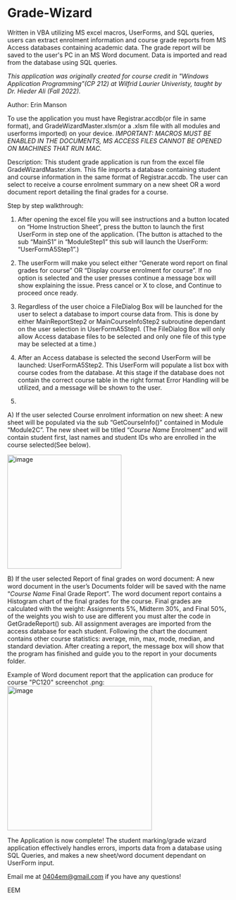# Grade-Wizard
Written in VBA utilizing MS excel macros, UserForms, and SQL queries, users can extract enrolment information and course grade reports from MS Access databases containing academic data. The grade report will be saved to the user's PC in an MS Word document. Data is imported and read from the database using SQL queries.

*This application was originally created for course credit in "Windows Application Programming"(CP 212) at Wilfrid Laurier Univeristy, taught by Dr. Hieder Ali (Fall 2022).*

Author: Erin Manson

To use the application you must have Registrar.accdb(or file in same format), and GradeWizardMaster.xlsm(or a .xlsm file with all modules and userforms imported) on your device. 
*IMPORTANT: MACROS MUST BE ENABLED IN THE DOCUMENTS, MS ACCESS FILES CANNOT BE OPENED ON MACHINES THAT RUN MAC.*

Description:
This student grade application is run from the excel file GradeWizardMaster.xlsm. This file imports a database containing student and course information in the same format of Registrar.accdb. The user can select to receive a course enrolment summary on a new sheet OR a word document report detailing the final grades for a course. 

Step by step walkthrough:
1.	After opening the excel file you will see instructions and a button located on “Home Instruction Sheet”, press the button to launch the first UserForm in step one of the application.
(The button is attached to the sub “MainS1” in “ModuleStep1” this sub will launch the UserForm: “UserFormA5Step1”.)
 
2.	The userForm will make you select either “Generate word report on final grades for course” OR “Display course enrolment for course”. If no option is selected and the user presses continue a message box will show explaining the issue. Press cancel or X to close, and Continue to proceed once ready.
  
3.	Regardless of the user choice a FileDialog Box will be launched for the user to select a database to import course data from. This is done by either MainReportStep2 or MainCourseInfoStep2 subroutine dependant on the user selection in UserFormA5Step1.
(The FileDialog Box will only allow Access database files to be selected and only one file of this type may be selected at a time.)
 
4.	After an Access database is selected the second UserForm will be launched: UserFormA5Step2. This UserForm will populate a list box with course codes from the database. At this stage if the database does not contain the correct course table in the right format Error Handling will be utilized, and a message will be shown to the user.
 

5.
 A) If the user selected Course enrolment information on new sheet:
  A new sheet will be populated via the sub “GetCourseInfo()” contained in Module “Module2C”. The new sheet will be titled “*Course Name* Enrolment” and will contain student first, last names and student IDs who are enrolled in the course selected(See below).
  
<img width="259" alt="image" src="https://user-images.githubusercontent.com/126124271/220813212-d3426377-7f0f-459e-977d-d6e5995beaae.png">

 B) If the user selected Report of final grades on word document:
  A new word document in the user’s Documents folder will be saved with the name “*Course Name* Final Grade Report”. The word document report contains a Histogram chart of the final grades for the course. Final grades are calculated with the weight: Assignments 5%, Midterm 30%, and Final 50%, of the weights you wish to use are different you must alter the code in GetGradeReport() sub. All assignment averages are imported from the access database for each student. Following the chart the document contains other course statistics: average, min, max, mode, median, and standard deviation. 
 After creating a report, the message box will show that the program has finished and guide you to the report in your documents folder.

Example of Word document report that the application can produce for course "PC120" screenchot .png:
<img width="328" alt="image" src="https://user-images.githubusercontent.com/126124271/220812647-d8681341-28b4-4b10-aa10-1cb191d20f27.png">

 
The Application is now complete! The student marking/grade wizard application effectively handles errors, imports data from a database using SQL Queries, and makes a new sheet/word document dependant on UserForm input.


Email me at 0404em@gmail.com if you have any questions!

EEM

